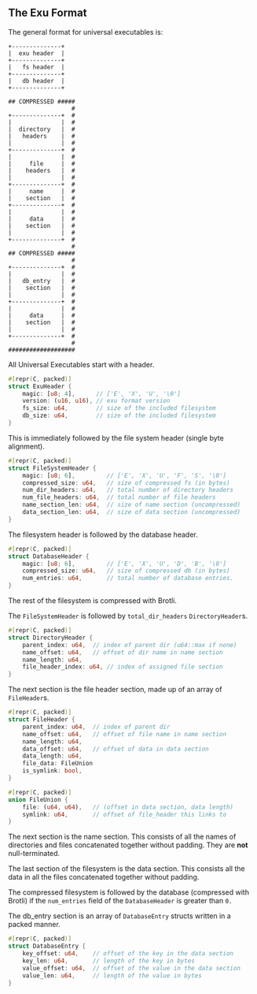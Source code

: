## The Exu Format

The general format for universal executables is:

```
+--------------+
|  exu header  |
+--------------+
|   fs header  |
+--------------+
|   db header  |
+--------------+

## COMPRESSED #####
                  #
+--------------+  #
|              |  #
|  directory   |  #
|   headers    |  #
|              |  #
+--------------+  #
|              |  #
|     file     |  #
|    headers   |  #
|              |  #
+--------------+  #
|     name     |  #
|    section   |  #
+--------------+  #
|              |  #
|     data     |  #
|    section   |  #
|              |  #
+--------------+  #
                  #
## COMPRESSED #####
                  #
+--------------+  #
|              |  #
|   db_entry   |  #
|    section   |  #
|              |  #
+--------------+  #
|              |  #
|     data     |  #
|    section   |  #
|              |  #
+--------------+  #
                  #
###################
```



All Universal Executables start with a header.

```rust
#[repr(C, packed)]
struct ExuHeader {
    magic: [u8; 4], 	 // ['E', 'X', 'U', '\0']
    version: (u16, u16), // exu format version
    fs_size: u64,		 // size of the included filesystem
    db_size: u64,		 // size of the included filesystem
}
```

This is immediately followed by the file system header (single byte alignment).

```rust
#[repr(C, packed)]
struct FileSystemHeader {
    magic: [u8; 6], 		// ['E', 'X', 'U', 'F', 'S', '\0']
    compressed_size: u64, 	// size of compressed fs (in bytes)
    num_dir_headers: u64,	// total number of directory headers
    num_file_headers: u64,	// total number of file headers
    name_section_len: u64,	// size of name section (uncompressed)
    data_section_len: u64,	// size of data section (uncompressed)
}
```

The filesystem header is followed by the database header.

```rust
#[repr(C, packed)]
struct DatabaseHeader {
	magic: [u8; 6],			// ['E', 'X', 'U', 'D', 'B', '\0']
    compressed_size: u64,	// size of compressed db (in bytes)
    num_entries: u64,		// total number of database entries.
}
```

The rest of the filesystem is compressed with Brotli.

The `FileSystemHeader` is followed by `total_dir_headers` `DirectoryHeader`s.

```rust
#[repr(C, packed)]
struct DirectoryHeader {
    parent_index: u64,	// index of parent dir (u64::max if none)
	name_offset: u64,	// offset of dir name in name section
    name_length: u64,
    file_header_index: u64, // index of assigned file section
}
```

The next section is the file header section, made up of an array of `FileHeader`s.

```rust
#[repr(C, packed)]
struct FileHeader {
    parent_index: u64,	// index of parent dir
    name_offset: u64,	// offset of file name in name section
    name_length: u64,
    data_offset: u64,	// offset of data in data section
    data_length: u64,
    file_data: FileUnion
    is_symlink: bool,
}

#[repr(C, packed)]
union FileUnion {
    file: (u64, u64),	// (offset in data section, data length)
    symlink: u64,		// offset of file_header this links to
}
```

The next section is the name section. This consists of all the names of directories and files concatenated together without padding. They are **not** null-terminated.

The last section of the filesystem is the data section. This consists all the data in all the files concatenated together without padding.



The compressed filesystem is followed by the database (compressed with Brotli) if the `num_entries` field of the `DatabaseHeader` is greater than `0.`

The db_entry section is an array of `DatabaseEntry` structs written in a packed manner.

```rust
#[repr(C, packed)]
struct DatabaseEntry {
    key_offset: u64,	// offset of the key in the data section
    key_len: u64,		// length of the key in bytes
    value_offset: u64,	// offset of the value in the data section
    value_len: u64,		// length of the value in bytes
}
```


